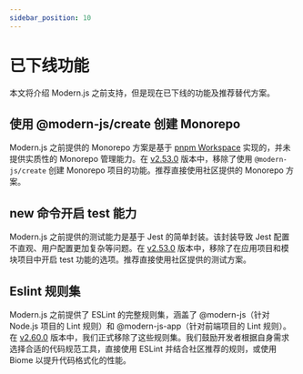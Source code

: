 ```yaml
---
sidebar_position: 10
---
```


# 已下线功能

本文将介绍 Modern.js 之前支持，但是现在已下线的功能及推荐替代方案。

## 使用 @modern-js/create 创建 Monorepo

Modern.js 之前提供的 Monorepo 方案是基于 [pnpm Workspace](https://pnpm.io/workspaces) 实现的，并未提供实质性的 Monorepo 管理能力。在 [v2.53.0](https://github.com/web-infra-dev/modern.js/releases/tag/v2.53.0) 版本中，移除了使用 `@modern-js/create` 创建 Monorepo 项目的功能。推荐直接使用社区提供的 Monorepo 方案。

## new 命令开启 test 能力

Modern.js 之前提供的测试能力是基于 Jest 的简单封装。该封装导致 Jest 配置不直观、用户配置更加复杂等问题。在 [v2.53.0](https://github.com/web-infra-dev/modern.js/releases/tag/v2.53.0) 版本中，移除了在应用项目和模块项目中开启 test 功能的选项。推荐直接使用社区提供的测试方案。

## Eslint 规则集

Modern.js 之前提供了 ESLint 的完整规则集，涵盖了 @modern-js（针对 Node.js 项目的 Lint 规则）和 @modern-js-app（针对前端项目的 Lint 规则）。在 [v2.60.0](https://github.com/web-infra-dev/modern.js/releases/tag/v2.60.0) 版本中，我们正式移除了这些规则集。我们鼓励开发者根据自身需求选择合适的代码规范工具，直接使用 ESLint 并结合社区推荐的规则，或使用 Biome 以提升代码格式化的性能。
